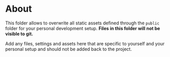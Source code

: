 # About

This folder allows to overwrite all static assets defined through the `public` folder for your personal development setup.
**Files in this folder will not be visible to git.**

Add any files, settings and assets here that are specific to yourself and your personal setup and should not be added back to the project.